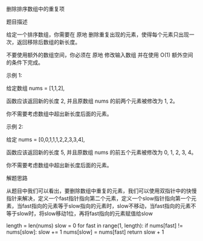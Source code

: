 删除排序数组中的重复项

题目描述

给定一个排序数组，你需要在 原地 删除重复出现的元素，使得每个元素只出现一次，返回移除后数组的新长度。

不要使用额外的数组空间，你必须在 原地 修改输入数组 并在使用 O(1) 额外空间的条件下完成。

示例 1:

给定数组 nums = [1,1,2], 

函数应该返回新的长度 2, 并且原数组 nums 的前两个元素被修改为 1, 2。 

你不需要考虑数组中超出新长度后面的元素。

示例 2:

给定 nums = [0,0,1,1,1,2,2,3,3,4],

函数应该返回新的长度 5, 并且原数组 nums 的前五个元素被修改为 0, 1, 2, 3, 4。

你不需要考虑数组中超出新长度后面的元素。

解题思路

从题目中我们可以看出，要删除数组中重复的元素，我们可以使用双指针中的快慢指针来解决，定义一个fast指针指向第二个元素，定义一个slow指针指向第一个元素，当fast指向的元素等于slow指向的元素时，slow不移动，当fast指向的元素不等于slow时，将slow移动1位，再将fast指向的元素赋值给slow

length = len(nums)
slow = 0
for fast in range(1, length):
	if nums[fast] != nums[slow]:
		slow += 1
		nums[slow] = nums[fast]
return slow + 1

